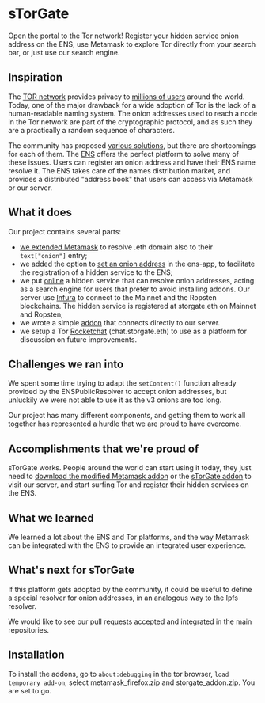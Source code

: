 # sTorGate

 Open the portal to the Tor network! Register your hidden service onion address on the ENS, use Metamask to explore Tor directly from your search bar, or just use our search engine.
## Inspiration
The [TOR network](https://2019.www.torproject.org/docs/onion-services.html.en) provides privacy to [millions of users](https://metrics.torproject.org/userstats-relay-country.html) around the world. Today, one of the major drawback for a wide adoption of Tor is the lack of a human-readable naming system. The onion addresses used to reach a node in the Tor network are part of the cryptographic protocol, and as such they are a practically a random sequence of characters.

The community has proposed [various solutions](https://blog.torproject.org/cooking-onions-names-your-onions), but there are shortcomings for each of them. 
The [ENS](https://ens.domains/) offers the perfect platform to solve many of these issues. Users can register an onion address and have their ENS name resolve it. The ENS takes care of the names distribution market, and provides a distributed "address book" that users can access via Metamask or our server.

## What it does
Our project contains several parts: 
- [we extended Metamask](https://github.com/ricott1/metamask-extension) to resolve .eth domain also to their `text["onion"]` entry;
- we added the option to [set an onion address](https://github.com/jvluso/ens-app) in the ens-app, to facilitate the registration of a hidden service to the ENS;
- we put [online](http://tnsksqdywtzhe5yrel5b5apizwhfbiqrhhmjmg66vtojkdmiascrlpyd.onion/) a hidden service that can resolve onion addresses, acting as a search engine for users that prefer to avoid installing addons. Our server use [Infura](https://infura.io/)  to connect to the Mainnet and the Ropsten blockchains. The hidden service is registered at storgate.eth on Mainnet and Ropsten;
- we wrote a simple [addon](https://github.com/ricott1/storgate) that connects directly to our server.
- we setup a Tor [Rocketchat](http://x25ufqll2pk53hqx.onion) (chat.storgate.eth) to use as a platform for discussion on future improvements.

## Challenges we ran into
We spent some time trying to adapt the `setContent()` function already provided by the ENSPublicResolver to accept onion addresses, but unluckily we were not able to use it as the v3 onions are too long. 

Our project has many different components, and getting them to work all together has represented a hurdle that we are proud to have overcome.

## Accomplishments that we're proud of
sTorGate works. People around the world can start using it today, they just need to [download the modified Metamask addon](https://github.com/ricott1/metamask-extension) or the [sTorGate addon](https://github.com/ricott1/storgate) to visit our server, and start surfing Tor and [register](https://github.com/jvluso/ens-app) their hidden services on the ENS.

## What we learned
We learned a lot about the ENS and Tor platforms, and the way Metamask can be integrated with the ENS to provide an integrated user experience.

## What's next for sTorGate
If this platform gets adopted by the community, it could be useful to define a special resolver for onion addresses, in an analogous way to the Ipfs resolver. 

We would like to see our pull requests accepted and integrated in the main repositories.

## Installation
To install the addons, go to `about:debugging` in the tor browser, `load temporary add-on`, select metamask_firefox.zip and storgate_addon.zip. You are set to go.